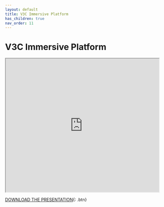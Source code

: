```yaml
---
layout: default
title: V3C Immersive Platform
has_children: true
nav_order: 11
---
```


# V3C Immersive Platform
<iframe width="100%" height="440" src="https://drive.google.com/file/d/14diIIl503hnVZhabz4B8Y25mCWvbYS3w/preview"></iframe>

[DOWNLOAD THE PRESENTATION](https://drive.google.com/file/d/14diIIl503hnVZhabz4B8Y25mCWvbYS3w/preview){: .btn} 

